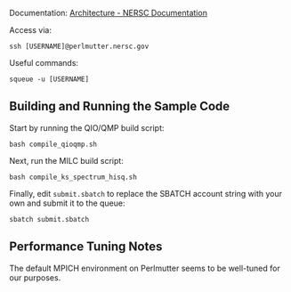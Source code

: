 Documentation: [Architecture - NERSC Documentation](https://docs.nersc.gov/systems/perlmutter/architecture/)

Access via:

    ssh [USERNAME]@perlmutter.nersc.gov

Useful commands:

    squeue -u [USERNAME]

## Building and Running the Sample Code

Start by running the QIO/QMP build script:

```
bash compile_qioqmp.sh
```

Next, run the MILC build script:

```
bash compile_ks_spectrum_hisq.sh
```

Finally, edit `submit.sbatch` to replace the SBATCH account string with your own and submit it to the queue:

```
sbatch submit.sbatch
```

## Performance Tuning Notes

The default MPICH environment on Perlmutter seems to be well-tuned for our purposes.
